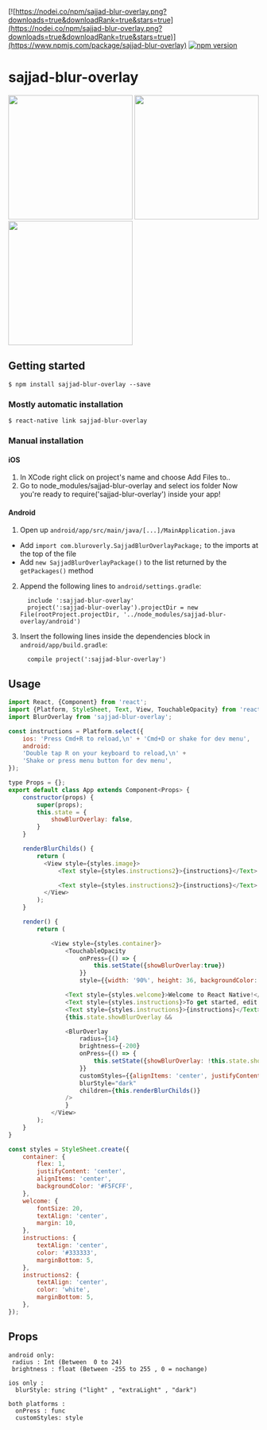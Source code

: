 
[![https://nodei.co/npm/sajjad-blur-overlay.png?downloads=true&downloadRank=true&stars=true](https://nodei.co/npm/sajjad-blur-overlay.png?downloads=true&downloadRank=true&stars=true)](https://www.npmjs.com/package/sajjad-blur-overlay)
[![npm version](https://img.shields.io/npm/v/sajjad-blur-overlay.svg)](https://www.npmjs.com/package/sajjad-blur-overlay)
# sajjad-blur-overlay
<img src="https://raw.githubusercontent.com/lvlrSajjad/sajjad-blur-overlay/master/giphy.gif" width="250">   <img src="https://raw.githubusercontent.com/lvlrSajjad/sajjad-blur-overlay/master/Untitled.jpg" width="250">  <img src="https://raw.githubusercontent.com/lvlrSajjad/sajjad-blur-overlay/master/Untitled2.jpg" width="250">


## Getting started

`$ npm install sajjad-blur-overlay --save`

### Mostly automatic installation

`$ react-native link sajjad-blur-overlay`

### Manual installation


#### iOS

1. In XCode right click on project's name and choose Add Files to..
2. Go to node_modules/sajjad-blur-overlay and select ios folder
   Now you're ready to require('sajjad-blur-overlay') inside your app!


#### Android

1. Open up `android/app/src/main/java/[...]/MainApplication.java`
  - Add `import com.bluroverly.SajjadBlurOverlayPackage;` to the imports at the top of the file
  - Add `new SajjadBlurOverlayPackage()` to the list returned by the `getPackages()` method
2. Append the following lines to `android/settings.gradle`:
  	```
      include ':sajjad-blur-overlay'
      project(':sajjad-blur-overlay').projectDir = new File(rootProject.projectDir, '../node_modules/sajjad-blur-overlay/android')

  	```
3. Insert the following lines inside the dependencies block in `android/app/build.gradle`:
  	```
      compile project(':sajjad-blur-overlay')
  	```


## Usage
```javascript
import React, {Component} from 'react';
import {Platform, StyleSheet, Text, View, TouchableOpacity} from 'react-native';
import BlurOverlay from 'sajjad-blur-overlay';

const instructions = Platform.select({
    ios: 'Press Cmd+R to reload,\n' + 'Cmd+D or shake for dev menu',
    android:
    'Double tap R on your keyboard to reload,\n' +
    'Shake or press menu button for dev menu',
});

type Props = {};
export default class App extends Component<Props> {
    constructor(props) {
        super(props);
        this.state = {
            showBlurOverlay: false,
        }
    }

    renderBlurChilds() {
        return (
          <View style={styles.image}>
              <Text style={styles.instructions2}>{instructions}</Text>

              <Text style={styles.instructions2}>{instructions}</Text>
          </View>
        );
    }

    render() {
        return (

            <View style={styles.container}>
                <TouchableOpacity
                    onPress={() => {
                        this.setState({showBlurOverlay:true})
                    }}
                    style={{width: '90%', height: 36, backgroundColor: "#03A9F4", borderRadius: 4, margin: 16}}/>

                <Text style={styles.welcome}>Welcome to React Native!</Text>
                <Text style={styles.instructions}>To get started, edit App.js</Text>
                <Text style={styles.instructions}>{instructions}</Text>
                {this.state.showBlurOverlay &&

                <BlurOverlay
                    radius={14}
                    brightness={-200}
                    onPress={() => {
                        this.setState({showBlurOverlay: !this.state.showBlurOverlay});
                    }}
                    customStyles={{alignItems: 'center', justifyContent: 'center'}}
                    blurStyle="dark"
                    children={this.renderBlurChilds()}
                />
                }
            </View>
        );
    }
}

const styles = StyleSheet.create({
    container: {
        flex: 1,
        justifyContent: 'center',
        alignItems: 'center',
        backgroundColor: '#F5FCFF',
    },
    welcome: {
        fontSize: 20,
        textAlign: 'center',
        margin: 10,
    },
    instructions: {
        textAlign: 'center',
        color: '#333333',
        marginBottom: 5,
    },
    instructions2: {
        textAlign: 'center',
        color: 'white',
        marginBottom: 5,
    },
});

```
  
  
  
  ## Props
  ```
  android only:
   radius : Int (Between  0 to 24)
   brightness : float (Between -255 to 255 , 0 = nochange)
  
  ios only : 
    blurStyle: string ("light" , "extraLight" , "dark")
	
  both platforms :
    onPress : func
    customStyles: style

	  
```
